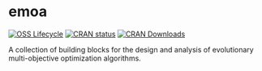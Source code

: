 # emoa

<!-- badges: start -->
[![OSS Lifecycle](https://img.shields.io/osslifecycle/olafmersmann/sendmailR)](https://lifecycle.r-lib.org/articles/stages.html)
[![CRAN status](https://www.r-pkg.org/badges/version/emoa)](https://CRAN.R-project.org/package=emoa) 
[![CRAN Downloads](https://cranlogs.r-pkg.org/badges/last-month/emoa)](https://CRAN.R-project.org/package=emoa)
<!-- badges: end -->

A collection of building blocks for the design and analysis of evolutionary multi-objective optimization algorithms.